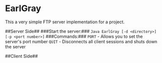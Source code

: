 EarlGray
========

This a very simple FTP server implementation for a project.

##Server Side##
###Start the server:###
`Java EarlGray [-d <directory>] [-p <port number>]`
###Commands:###
`PORT` - Allows you to set the server's port number
`QUIT` - Disconnects all client sessions and shuts down the server

##Client Side##
